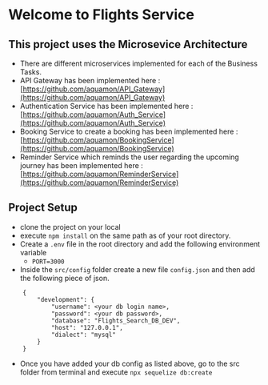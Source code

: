 # Welcome to Flights Service

## This project uses the Microsevice Architecture
- There are different microservices implemented for each of the Business Tasks.
- API Gateway has been implemented here : [https://github.com/aquamon/API_Gateway](https://github.com/aquamon/API_Gateway)
- Authentication Service has been implemented here : [https://github.com/aquamon/Auth_Service](https://github.com/aquamon/Auth_Service)
- Booking Service to create a booking has been implemented here : [https://github.com/aquamon/BookingService](https://github.com/aquamon/BookingService)
- Reminder Service which reminds the user regarding the upcoming journey has been implemented here : [https://github.com/aquamon/ReminderService](https://github.com/aquamon/ReminderService)

## Project Setup
- clone the project on your local
- execute `npm install` on the same path as of your root directory.
- Create a `.env` file in the root directory and add the following environment
  variable
    - `PORT=3000`
- Inside the `src/config` folder create a new file `config.json` and then add
  the following piece of json.
```
    {
        "development": {
            "username": <your db login name>,
            "password": <your db password>,
            "database": "Flights_Search_DB_DEV",
            "host": "127.0.0.1",
            "dialect": "mysql"
        }
    }
```
- Once you have added your db config as listed above, go to the src folder from terminal
and execute `npx sequelize db:create`    


    
